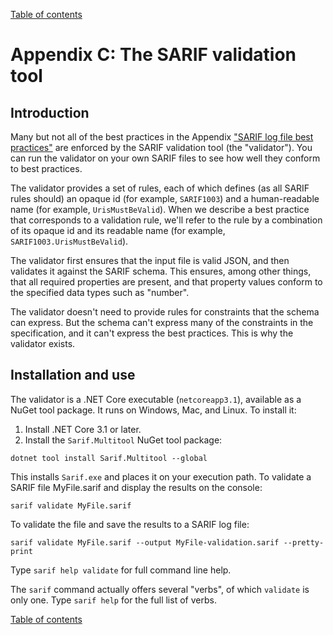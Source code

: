 [Table of contents](../README.md#contents)

# Appendix C: The SARIF validation tool

## Introduction

Many but not all of the best practices in the Appendix ["SARIF log file best practices"](./Authoring-good-SARIF.md)
are enforced by the SARIF validation tool (the "validator").
You can run the validator on your own SARIF files to see how well they conform to best practices.

The validator provides a set of rules, each of which defines (as all SARIF rules should)
an opaque id (for example, `SARIF1003`) and a human-readable name (for example, `UrisMustBeValid`).
When we describe a best practice that corresponds to a validation rule, we'll refer to the rule by a
combination of its opaque id and its readable name (for example, `SARIF1003.UrisMustBeValid`).

The validator first ensures that the input file is valid JSON,
and then validates it against the SARIF schema.
This ensures, among other things, that all required properties are present,
and that property values conform to the specified data types such as "number".

The validator doesn't need to provide rules for constraints that the schema can express.
But the schema can't express many of the constraints in the specification,
and it can't express the best practices.
This is why the validator exists.

## Installation and use

The validator is a .NET Core executable (`netcoreapp3.1`), available as a NuGet tool package.
It runs on Windows, Mac, and Linux.
To install it:

1. Install .NET Core 3.1 or later.
2. Install the `Sarif.Multitool` NuGet tool package:

```
dotnet tool install Sarif.Multitool --global
```

This installs `Sarif.exe` and places it on your execution path.
To validate a SARIF file MyFile.sarif and display the results on the console:

```
sarif validate MyFile.sarif
```

To validate the file and save the results to a SARIF log file:

```
sarif validate MyFile.sarif --output MyFile-validation.sarif --pretty-print
```

Type `sarif help validate` for full command line help.

The `sarif` command actually offers several "verbs", of which `validate` is only one.
Type `sarif help` for the full list of verbs.

[Table of contents](../README.md#contents)